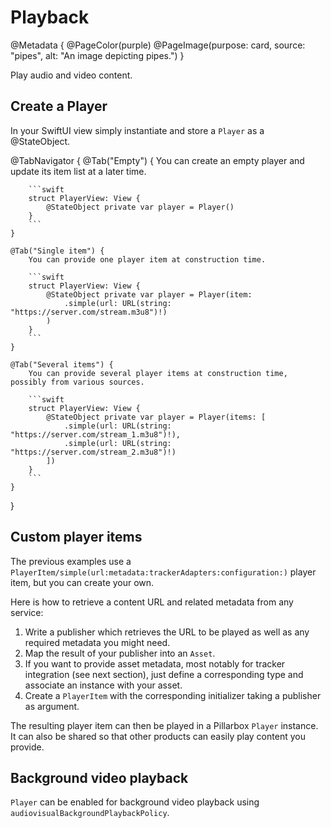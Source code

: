 # Playback

@Metadata {
    @PageColor(purple)
    @PageImage(purpose: card, source: "pipes", alt: "An image depicting pipes.")
}

Play audio and video content.  

## Create a Player

In your SwiftUI view simply instantiate and store a ``Player`` as a @StateObject.

@TabNavigator {
    @Tab("Empty") {
        You can create an empty player and update its item list at a later time.

        ```swift
        struct PlayerView: View {
            @StateObject private var player = Player()
        }
        ```
    }

    @Tab("Single item") {
        You can provide one player item at construction time.

        ```swift
        struct PlayerView: View {
            @StateObject private var player = Player(item:
                .simple(url: URL(string: "https://server.com/stream.m3u8")!)
            )
        }
        ```
    }

    @Tab("Several items") {
        You can provide several player items at construction time, possibly from various sources.

        ```swift
        struct PlayerView: View {
            @StateObject private var player = Player(items: [
                .simple(url: URL(string: "https://server.com/stream_1.m3u8")!),
                .simple(url: URL(string: "https://server.com/stream_2.m3u8")!)
            ])
        }
        ```
    }
}

## Custom player items

The previous examples use a ``PlayerItem/simple(url:metadata:trackerAdapters:configuration:)`` player item, but you can create your own. 

Here is how to retrieve a content URL and related metadata from any service:

1. Write a publisher which retrieves the URL to be played as well as any required metadata you might need.
2. Map the result of your publisher into an ``Asset``.
3. If you want to provide asset metadata, most notably for tracker integration (see next section), just define a corresponding type and associate an instance with your asset.
4. Create a ``PlayerItem`` with the corresponding initializer taking a publisher as argument.

The resulting player item can then be played in a Pillarbox ``Player`` instance. It can also be shared so that other products can easily play content you provide.

## Background video playback

``Player`` can be enabled for background video playback using `audiovisualBackgroundPlaybackPolicy`.
